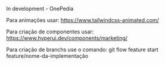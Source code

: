 In development - OnePedia

Para animações usar:
https://www.tailwindcss-animated.com/

Para criação de componentes usar:
https://www.hyperui.dev/components/marketing/

Para criação de branchs use o comando:
git flow feature start feature/nome-da-implementação
